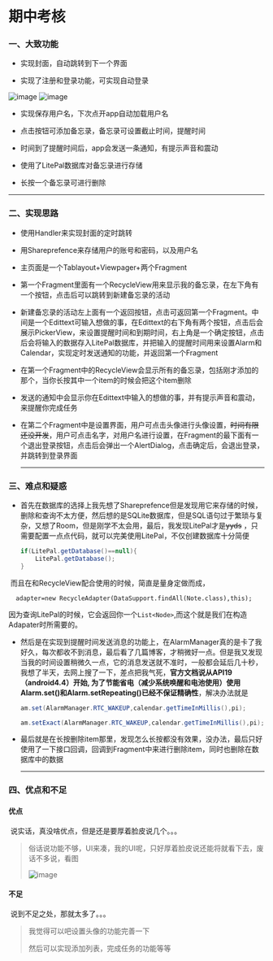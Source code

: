 # 期中考核

### 一、大致功能

* 实现封面，自动跳转到下一个界面

* 实现了注册和登录功能，可实现自动登录

![image](https://github.com/lizhixiang688/mid-term-examination/blob/master/images/Screenshot_20210506_142513_com.example.timecube.jpg)
![image](https://github.com/lizhixiang688/mid-term-examination/blob/master/images/Screenshot_20210506_142519_com.example.timecube.jpg)
* 实现保存用户名，下次点开app自动加载用户名

* 点击按钮可添加备忘录，备忘录可设置截止时间，提醒时间
* 时间到了提醒时间后，app会发送一条通知，有提示声音和震动

* 使用了LitePal数据库对备忘录进行存储

* 长按一个备忘录可进行删除

------

### 二、实现思路

* 使用Handler来实现封面的定时跳转

* 用Shareprefence来存储用户的账号和密码，以及用户名

* 主页面是一个Tablayout+Viewpager+两个Fragment

* 第一个Fragment里面有一个RecycleView用来显示我的备忘录，在左下角有一个按钮，点击后可以跳转到新建备忘录的活动

* 新建备忘录的活动左上面有一个返回按钮，点击可返回第一个Fragment。中间是一个Edittext可输入想做的事，在Edittext的右下角有两个按钮，点击后会展示PickerView，来设置提醒时间和到期时间，右上角是一个确定按钮，点击后会将输入的数据存入LitePal数据库，并把输入的提醒时间用来设置Alarm和Calendar，实现定时发送通知的功能，并返回第一个Fragment

* 在第一个Fragment中的RecycleView会显示所有的备忘录，包括刚才添加的那个，当你长按其中一个item的时候会把这个item删除

* 发送的通知中会显示你在Edittext中输入的想做的事，并有提示声音和震动，来提醒你完成任务

* 在第二个Fragment中是设置界面，用户可点击头像进行头像设置，~~时间有限还没开发~~，用户可点击名字，对用户名进行设置，在Fragment的最下面有一个退出登录按钮，点击后会弹出一个AlertDialog，点击确定后，会退出登录，并跳转到登录界面

   ------

   

### 三、难点和疑惑

* 首先在数据库的选择上我先想了Shareprefence但是发现用它来存储的时候，删除和查询不太方便，然后想的是SQLite数据库，但是SQL语句过于繁琐与复杂，又想了Room，但是刚学不太会用，最后，我发现LitePal才是~~yyds~~ ，只需要配置一点点代码，就可以完美使用LitePal，不仅创建数据库十分简便

  ```java
  if(LitePal.getDatabase()==null){
      LitePal.getDatabase();
  }
  ```

​     而且在和RecycleView配合使用的时候，简直是量身定做而成， 

```
  adapter=new RecycleAdapter(DataSupport.findAll(Note.class),this);
```

   因为查询LitePal的时候，它会返回你一个`List<Node>`,而这个就是我们在构造Adapater时所需要的。

* 然后是在实现到提醒时间发送消息的功能上，在AlarmManager真的是卡了我好久，每次都收不到消息，最后看了几篇博客，才稍微好一点。但是我又发现当我的时间设置稍微久一点，它的消息发送就不准时，一般都会延后几十秒，我想了半天，去网上搜了一下，差点把我气死，**官方文档说从API19（android4.4）开始, 为了节能省电（减少系统唤醒和电池使用）使用Alarm.set()和Alarm.setRepeating()已经不保证精确性**，解决办法就是

  ```java
  am.set(AlarmManager.RTC_WAKEUP,calendar.getTimeInMillis(),pi);        //不精准
  
  am.setExact(AlarmManager.RTC_WAKEUP,calendar.getTimeInMillis(),pi);   //精准
  ```

* 最后就是在长按删除item那里，发现怎么长按都没有效果，没办法，最后只好使用了一下接口回调，回调到Fragment中来进行删除item，同时也删除在数据库中的数据

  ------

  

### 四、优点和不足

####      优点

​      说实话，真没啥优点，但是还是要厚着脸皮说几个。。。

  > 俗话说功能不够，UI来凑，我的UI呢，只好厚着脸皮说还能将就看下去，废话不多说，看图
  >
  > ![image](https://github.com/lizhixiang688/mid-term-examination/blob/master/images/VIDEO_050615345271549.gif)

#### 不足

​     说到不足之处，那就太多了。。。

> 我觉得可以吧设置头像的功能完善一下
>
> 然后可以实现添加列表，完成任务的功能等等

